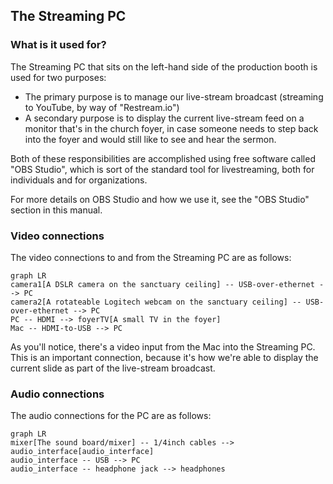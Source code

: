 ## The Streaming PC 

### What is it used for?

The Streaming PC that sits on the left-hand side of the production booth is used for two purposes:

* The primary purpose is to manage our live-stream broadcast (streaming to YouTube, by way of "Restream.io")
* A secondary purpose is to display the current live-stream feed on a monitor that's in the church foyer, in case someone needs to step back into the foyer and would still like to see and hear the sermon.

Both of these responsibilities are accomplished using free software called "OBS Studio", which is sort of the standard tool for livestreaming, both for individuals and for organizations.

For more details on OBS Studio and how we use it, see the "OBS Studio" section in this manual.

### Video connections

The video connections to and from the Streaming PC are as follows:

```mermaid
graph LR
camera1[A DSLR camera on the sanctuary ceiling] -- USB-over-ethernet --> PC
camera2[A rotateable Logitech webcam on the sanctuary ceiling] -- USB-over-ethernet --> PC
PC -- HDMI --> foyerTV[A small TV in the foyer]
Mac -- HDMI-to-USB --> PC
```

As you'll notice, there's a video input from the Mac into the Streaming PC. This is an important connection, because it's how we're able to display the current slide as part of the live-stream broadcast.

### Audio connections

The audio connections for the PC are as follows:

```mermaid
graph LR
mixer[The sound board/mixer] -- 1/4inch cables --> audio_interface[audio_interface]
audio_interface -- USB --> PC
audio_interface -- headphone jack --> headphones
```
